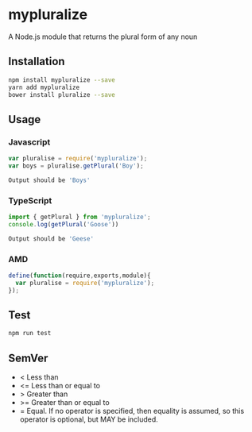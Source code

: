 # mypluralize
A Node.js module that returns the plural form of any noun
## Installation 
```sh
npm install mypluralize --save
yarn add mypluralize
bower install pluralize --save
```
## Usage
### Javascript
```javascript
var pluralise = require('mypluralize');
var boys = pluralise.getPlural('Boy');
```
```sh
Output should be 'Boys'
```
### TypeScript
```typescript
import { getPlural } from 'mypluralize';
console.log(getPlural('Goose'))
```
```sh
Output should be 'Geese'
```
### AMD
```javascript
define(function(require,exports,module){
  var pluralise = require('mypluralize');
});
```
## Test 
```sh
npm run test
```
## SemVer

  - < Less than
  - <= Less than or equal to
  - \> Greater than
  - \>= Greater than or equal to
  - = Equal. If no operator is specified, then equality is assumed, so this operator is optional, but MAY be included.